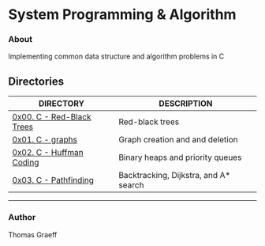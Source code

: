# System Programming & Algorithm


### About
Implementing common data structure and algorithm problems in C


## Directories
DIRECTORY | DESCRIPTION
----|----
[0x00. C - Red-Black Trees](./0x00-red_black_tree)  | Red-black trees    
[0x01. C - graphs](./0x01-graphs) | Graph creation and and deletion  
[0x02. C - Huffman Coding](./0x02-huffman_coding) | Binary heaps and priority queues  
[0x03. C - Pathfinding](./0x03-pathfinding) | Backtracking, Dijkstra, and A* search  


---

### Author
Thomas Graeff
